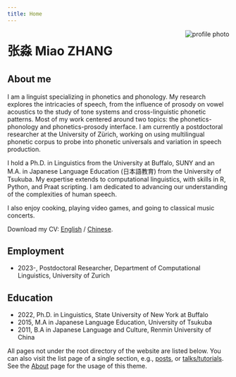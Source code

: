 ```yaml
---
title: Home
---
```


[<img src="/profile.jpg" style="max-width:35%;min-width:40px;float:right;" alt="profile photo" />](https://www.researchgate.net/profile/Miao-Zhang-34)

# 张淼 Miao ZHANG

## About me　

I am a linguist specializing in phonetics and phonology. My research explores the intricacies of speech, from the influence of prosody on vowel acoustics to the study of tone systems and cross-linguistic phonetic patterns. Most of my work centered around two topics: the phonetics-phonology and phonetics-prosody interface. I am currently a postdoctoral researcher at the University of Zürich, working on using multilingual phonetic corpus to probe into phonetic universals and variation in speech production.

I hold a Ph.D. in Linguistics from the University at Buffalo, SUNY and an M.A. in Japanese Language Education (日本語教育) from the University of Tsukuba. My expertise extends to computational linguistics, with skills in R, Python, and Praat scripting. I am dedicated to advancing our understanding of the complexities of human speech.

I also enjoy cooking, playing video games, and going to classical music concerts.

Download my CV: [English](/Miao_CV.pdf) / [Chinese](/Miao_CV_chn.pdf).

## Employment

* 2023-, Postdoctoral Researcher, Department of Computational Linguistics, University of Zurich

## Education

* 2022, Ph.D. in Linguistics, State University of New York at Buffalo
* 2015, M.A in Japanese Language Education, University of Tsukuba
* 2011, B.A in Japanese Language and Culture, Renmin University of China

All pages not under the root directory of the website are listed below. You can also visit the list page of a single section, e.g., [posts](/post/), or [talks/tutorials](/event/). See the [About](/about/) page for the usage of this theme.

